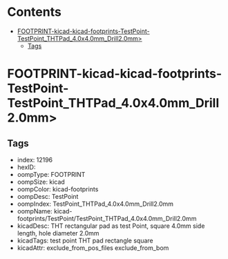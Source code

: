 



Contents
========

* [FOOTPRINT-kicad-kicad-footprints-TestPoint-TestPoint_THTPad_4.0x4.0mm_Drill2.0mm>](#footprint-kicad-kicad-footprints-testpoint-testpoint_thtpad_40x40mm_drill20mm)
	* [Tags](#tags)

# FOOTPRINT-kicad-kicad-footprints-TestPoint-TestPoint_THTPad_4.0x4.0mm_Drill2.0mm>

## Tags

- index: 12196
- hexID: 
- oompType: FOOTPRINT
- oompSize: kicad
- oompColor: kicad-footprints
- oompDesc: TestPoint
- oompIndex: TestPoint_THTPad_4.0x4.0mm_Drill2.0mm
- oompName: kicad-footprints/TestPoint/TestPoint_THTPad_4.0x4.0mm_Drill2.0mm
- kicadDesc: THT rectangular pad as test Point, square 4.0mm  side length, hole diameter 2.0mm
- kicadTags: test point THT pad rectangle square
- kicadAttr: exclude_from_pos_files exclude_from_bom
